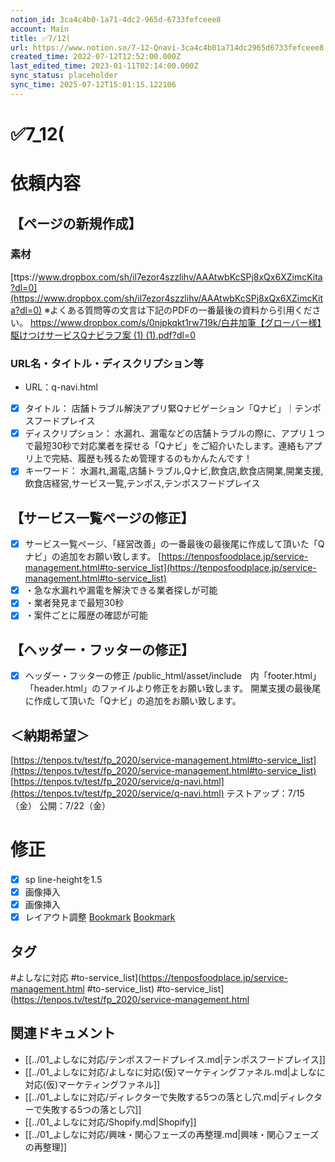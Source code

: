 ```yaml
---
notion_id: 3ca4c4b0-1a71-4dc2-965d-6733fefceee8
account: Main
title: ✅7/12(
url: https://www.notion.so/7-12-Qnavi-3ca4c4b01a714dc2965d6733fefceee8
created_time: 2022-07-12T12:52:00.000Z
last_edited_time: 2023-01-11T02:14:00.000Z
sync_status: placeholder
sync_time: 2025-07-12T15:01:15.122106
---
```

# ✅7_12(

# 依頼内容
## 【ページの新規作成】

### 素材
[ttps://www.dropbox.com/sh/il7ezor4szzlihv/AAAtwbKcSPj8xQx6XZimcKita?dl=0](https://www.dropbox.com/sh/il7ezor4szzlihv/AAAtwbKcSPj8xQx6XZimcKita?dl=0)
※よくある質問等の文言は下記のPDFの一番最後の資料から引用ください。
[https://www.dropbox.com/s/0njpkqkt1rw719k/白井加筆【グローバー様】駆けつけサービスQナビラフ案 (1) (1).pdf?dl=0](https://www.dropbox.com/s/0njpkqkt1rw719k/%E7%99%BD%E4%BA%95%E5%8A%A0%E7%AD%86%E3%80%90%E3%82%B0%E3%83%AD%E3%83%BC%E3%83%90%E3%83%BC%E6%A7%98%E3%80%91%E9%A7%86%E3%81%91%E3%81%A4%E3%81%91%E3%82%B5%E3%83%BC%E3%83%93%E3%82%B9Q%E3%83%8A%E3%83%93%E3%83%A9%E3%83%95%E6%A1%88%20%281%29%20%281%29.pdf?dl=0)
### URL名・タイトル・ディスクリプション等
- URL：q-navi.html
- [x] タイトル：
店舗トラブル解決アプリ緊Qナビゲーション「Qナビ」｜テンポスフードプレイス
- [x] ディスクリプション：
水漏れ、漏電などの店舗トラブルの際に、アプリ１つで最短30秒で対応業者を探せる「Qナビ」をご紹介いたします。連絡もアプリ上で完結、履歴も残るため管理するのもかんたんです！
- [x] キーワード：
水漏れ,漏電,店舗トラブル,Qナビ,飲食店,飲食店開業,開業支援,飲食店経営,サービス一覧,テンポス,テンポスフードプレイス
## 【サービス一覧ページの修正】
- [x] サービス一覧ページ、「経営改善」の一番最後の最後尾に作成して頂いた「Qナビ」の追加をお願い致します。
[https://tenposfoodplace.jp/service-management.html#to-service_list](https://tenposfoodplace.jp/service-management.html#to-service_list)
- [x] ・急な水漏れや漏電を解決できる業者探しが可能
- [x] ・業者発見まで最短30秒
- [x] ・案件ごとに履歴の確認が可能
## 【ヘッダー・フッターの修正】
- [x] ヘッダー・フッターの修正
/public_html/asset/include　内「footer.html」「header.html」のファイルより修正をお願い致します。
開業支援の最後尾に作成して頂いた「Qナビ」の追加をお願い致します。
## ＜納期希望＞
[https://tenpos.tv/test/fp_2020/service-management.html#to-service_list](https://tenpos.tv/test/fp_2020/service-management.html#to-service_list)
[https://tenpos.tv/test/fp_2020/service/q-navi.html](https://tenpos.tv/test/fp_2020/service/q-navi.html)
テストアップ：7/15（金）
公開：7/22（金）
# 修正
  - [x] sp line-heightを1.5
  - [x] 画像挿入
  - [x] 画像挿入
  - [x] レイアウト調整
[Bookmark](https://tenposfoodplace.jp/service/q-navi.html)
[Bookmark](https://tenposfoodplace.jp/service-management.html#to-service_list)

## タグ

#よしなに対応 #to-service_list](https://tenposfoodplace.jp/service-management.html #to-service_list) #to-service_list](https://tenpos.tv/test/fp_2020/service-management.html 

## 関連ドキュメント

- [[../01_よしなに対応/テンポスフードプレイス.md|テンポスフードプレイス]]
- [[../01_よしなに対応/よしなに対応(仮)マーケティングファネル.md|よしなに対応(仮)マーケティングファネル]]
- [[../01_よしなに対応/ディレクターで失敗する5つの落とし穴.md|ディレクターで失敗する5つの落とし穴]]
- [[../01_よしなに対応/Shopify.md|Shopify]]
- [[../01_よしなに対応/興味・関心フェーズの再整理.md|興味・関心フェーズの再整理]]
